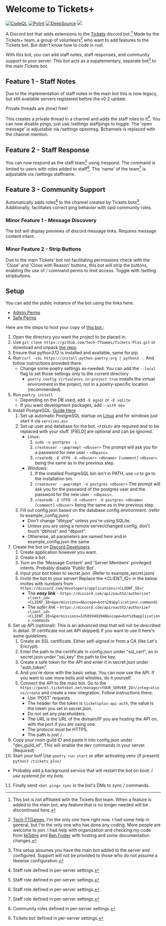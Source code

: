 # Welcome to Tickets+

<img style="display:none;" align="left" src="https://raw.githubusercontent.com/Tech-TTGames/Tickets-Plus/main/branding/rounded.png" height="200" width="200" alt="The Tickets Plus logo"/>

[![CodeQL](https://github.com/Tech-TTGames/Tickets-Plus/actions/workflows/codeql.yml/badge.svg?branch=main)](https://github.com/Tech-TTGames/Tickets-Plus/actions/workflows/codeql.yml) [![Pylint](https://github.com/Tech-TTGames/Tickets-Plus/actions/workflows/pylint.yml/badge.svg?branch=main)](https://github.com/Tech-TTGames/Tickets-Plus/actions/workflows/pylint.yml) [![DeepSource](https://deepsource.io/gh/Tech-TTGames/Tickets-Plus.svg/?label=active+issues&show_trend=true&token=ourUeg696DFMDcZDoZi0ZqGn)](https://deepsource.io/gh/Tech-TTGames/Tickets-Plus/?ref=repository-badge) [![](https://shields.tosdr.org/en_9853.svg)](https://tosdr.org/en/service/9853)

A Discord bot that adds extensions to the [Tickets](https://github.com/TicketsBot) discord bot.[^1]
Made by the Tickets+ team, a group of volunteers[^0] who want to add features to the Tickets bot. But didn't know how to code in rust.

With this bot, you can add staff notes, staff responses, and community support to your server.
This bot acts as a supplementary, separate bot[^2] to the main Tickets bot.

## Feature 1 - Staff Notes

Due to the implementation of staff notes in the main bot this is now legacy, but still available servers registered before the v0.2 update.

Private threads are _(now)_ free!

This creates a private thread in a channel and adds the staff roles to it[^3].
You can now disable pings, just use /settings staffpings to toggle.
The 'open message' is adjustable via /settings openmsg. $channels is replaced with the channel mention.

## Feature 2 - Staff Response

You can now respond as the staff team[^3] using /respond.
The command is limited to users with roles added to staff[^3].
The 'name' of the team[^3] is adjustable via /settings staffname.

## Feature 3 - Community Support

Automatically adds roles[^4] to the channel created by Tickets bots[^5].
Additionally, facilitates correct ping behavior with said community roles.

### Minor Feature 1 - Message Discovery

The bot will display previews of discord message links.
Requires message content intent.

### Minor Feature 2 - Strip Buttons

Due to the main Tickets' bot not facilitating permissions check with the 'Close' and 'Close with Reason' buttons, this bot will strip the buttons, enabling the use of / command perms to limit access.
Toggle with /setting stripbuttons.

## Setup

You can add the public instance of the bot using the links here:

- [Admin Perms](https://discord.com/oauth2/authorize?client_id=1079422909812047953&scope=bot+applications.commands&permissions=535059492056)
- [Safe Perms](https://discord.com/oauth2/authorize?client_id=1079422909812047953&scope=bot+applications.commands&permissions=535059492048)

Here are the steps to host your copy of [this bot.](https://github.com/Tech-TTGames/Tickets-Plus):

1. Open the directory you want the project to be placed in.
2. Use `git clone https://github.com/Tech-TTGames/Tickets-Plus.git` or download and unpack [the repo](https://github.com/Tech-TTGames/Tickets-Plus/archive/refs/heads/main.zip).
3. Ensure that python3.12 is installed and available, same for pip.
4. Run `curl -sSL https://install.python-poetry.org | python3 -`. And follow instructions provided there.
   - Change some poetry settings as-needed. You can add the `--local` flag to set those settings only to the current directory
     - `poetry config virtualenvs.in-project true` installs the virtual environment in the project, not in a poetry-specific location (recommended).
5. Run `poetry install`
   - Depending on the DB used, add `-E pgsql` or `-E sqlite`
   - If you want development packages, add `--with dev`
6. Install PostgreSQL. [Guide Here](https://www.postgresql.org/download/)
   1. Set up automatic PostgreSQL startup on [Linux](https://www.postgresql.org/docs/current/server-start.html) and for windows just start it via `services.msc`
   2. Set up user and database for the bot. `<FIELD>` are required and to be replaced with your stuff. [FIELD] are optional and can be ignored.
      - Linux:
        1. `sudo -u postgres -i`
        2. `createuser --pwprompt <dbuser>`
           The prompt will ask you for a password for new user - `<dbpass>`.
        3. `createdb -E UTF8 -O <dbuser> <dbname> [comment]`
           `<dbuser>` being the same as in the previous step.
      - Windows:
        1. If the installed PostgreSQL bin isn't in PATH, use `cd` to go to the installation bin.
        2. `createuser --pwprompt -U postgres <dbuser>`
           The prompt will ask you for the password of the postgres user and the password for the new user - `<dbpass>`.
        3. `createdb -E UTF8 -O <dbuser> -U postgres <dbname> [comment]`
           `<dbuser>` being the same as in the previous step.
   3. Fill out config.json based on the database config environment. (refer to example_config.json)
      - Don't change “dbtype” unless you're using SQLite.
      - Unless you are using a remote server/changed config, don't touch “dbhost” and “dbport”.
      - Otherwise, all parameters are named _here_ and in example_config.json the same
7. Create the bot on [Discord Developers](https://discord.com/developers/applications).
   1. Create application however you want.
   2. Create a bot.
   3. Turn on the 'Message Content' and 'Server Members' privileged intents. Probably disable 'Public Bot'.
   4. Input your bot token to secret.json. (Refer to example_secret.json)
   5. Invite the bot to your server! Replace the <CLIENT_ID> in the below invites with numbers from `https://discord.com/developers/applications/<CLIENT_ID>/`
      - The **_easy link_** - `https://discord.com/api/oauth2/authorize?client_id=<CLIENT_ID>&permissions=8&scope=bot%20applications.commands`
      - The _safer link_ - `https://discord.com/api/oauth2/authorize?client_id=<CLIENT_ID>&permissions=535059492048&scope=bot%20applications.commands`
8. Set up API (optional): This is an advanced step that will not be described in detail. (If certificate not set API skipped) If you want to use it here's some guidelines:
   1. Create an SSL certificate. Either self-signed or from a CA (like Let's Encrypt).
   2. Enter the path to the certificate in config.json under "ssl_cert", an in secret.json under "ssl_key" the path to the key.
   3. Create a safe token for the API and enter it in secret.json under "auth_token".
   4. And you're done with the basic setup. You can now use the API. If you want to use more bells and whistles, do it yourself.
   5. Connect the API to the main bot. Go to the `https://panel.ticketsbot.net/manage/<YOUR_SERVER_ID>/integrations/create` and create a new integration. Follow instructions there.
      - Use 'POST' requests.
      - The header for the token is `ticketsplus-api-auth`, the value is the token you set in secret.json.
      - Do not set any placeholders.
      - The URL is the URL of the domain/IP you are hosting the API on, with the port if you are using one.
      - The protocol _must_ be HTTPS.
      - The path is just `/`.
9. Copy your _main_ guild ID and paste it into config.json under "dev_guild_id". This will enable the dev commands in your server. (Required)
10. Start your bot! Use `poetry run start` or after activating venv (if present) `python3 /tickets_plus/`

- Probably add a background service that will restart the bot on boot. _I use systemd for my bots._

11. Finally send `<bot ping> sync` in the bot's DMs to sync / commands.

[^1]: This bot is not affiliated with the Tickets Bot team. When a feature is added to the main bot, any feature that is no longer needed will be discontinued here.
[^0]: [Tech-TTGames](https://github.com/Tech-TTGames), I'm the only one here right now. I had some help in general, but I'm the only one who has done any coding. More people are welcome to join. I had help with organization and checking my code from [kk5dire](https://github.com/kk5dire) and [Ben Foster](https://github.com/benfoster04) with hosting and some documentation changes.
[^2]: This setup assumes you have the main bot added to the server and configured. Support will not be provided to those who do not assume a likewise configuration.
[^3]: Staff role defined in per-server settings.
[^4]: Community roles defined in per-server settings.
[^5]: Tickets bot defined in per-server settings.
